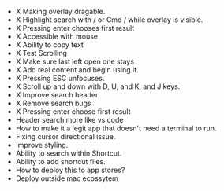 - X Making overlay dragable. 
- X Highlight search with / or Cmd / while overlay is visible. 
- X  Pressing enter chooses first result
- X Accessible with mouse
- X Ability to copy text
- X Test Scrolling
- X Make sure last left open one stays
- X Add real content and begin using it. 
- X Pressing ESC unfocuses.
- X Scroll up and down with D, U, and K, and J keys. 
- X Improve search header
- X Remove search bugs
- X Pressing enter choose first result 
- Header search more like vs code
- How to make it a legit app that doesn't need a terminal to run. 
- Fixing cursor directional issue. 
- Improve styling. 
- Ability to search within Shortcut. 
- Ability to add shortcut files. 
- How to deploy this to app stores?
- Deploy outside mac ecossytem 